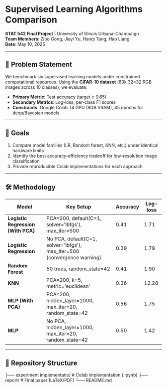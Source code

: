 # Supervised Learning Algorithms Comparison  
**STAT 542 Final Project** | University of Illinois Urbana-Champaign  
**Team Members**: Zibo Gong, Jiayi Yu, Hanqi Tang, Hao Liang  
**Date**: May 10, 2025  

---

## 📌 Problem Statement  
We benchmark six supervised learning models under constrained computational resources. 
Using the **CIFAR-10 dataset** (60k 32×32 RGB images across 10 classes), we evaluate:  
- **Primary Metric**: Test accuracy (target ≥ 0.65)  
- **Secondary Metrics**: Log-loss, per-class F1 scores  
- **Constraints**: Google Colab T4 GPU (8GB VRAM), ≤5 epochs for deep/Bayesian models  

---

## 🎯 Goals  
1. Compare model families (LR, Random forest, KNN, etc.) under identical hardware limits  
2. Identify the best accuracy-efficiency tradeoff for low-resolution image classification  
3. Provide reproducible Colab implementations for each approach  

---

## 🛠 Methodology

| Model                              | Key Setup                                                                 | Accuracy | Log-loss |
|------------------------------------|---------------------------------------------------------------------------|----------|----------|
| **Logistic Regression (With PCA)** | PCA=200, default(C=1, solver='lbfgs'), max_iter=500                       | 0.41     | 1.71     |
| **Logistic Regression**            | No PCA, default(C=1, solver='lbfgs'), max_iter=500 (convergence warning)  | 0.39     | 1.79     |
| **Random Forest**                  | 50 trees, random_state=42                                                 | 0.41     | 1.90     |
| **KNN**                            | PCA=200, k=5, metric='euclidean'                                          | 0.36     | 12.28    |
| **MLP (With PCA)**                 | PCA=200, hidden_layer=1000, max_iter=20, random_state=42                  | 0.56     | 1.75     |
| **MLP**                            | No PCA, hidden_layer=1000, max_iter=20, random_state=42                   | 0.50     | 1.42     |


---

## 📂 Repository Structure 
├── experiment implementatio/ # Colab implementation (.ipynb)
├── report/ # Final paper (LaTeX/PDF)
└── README.md
